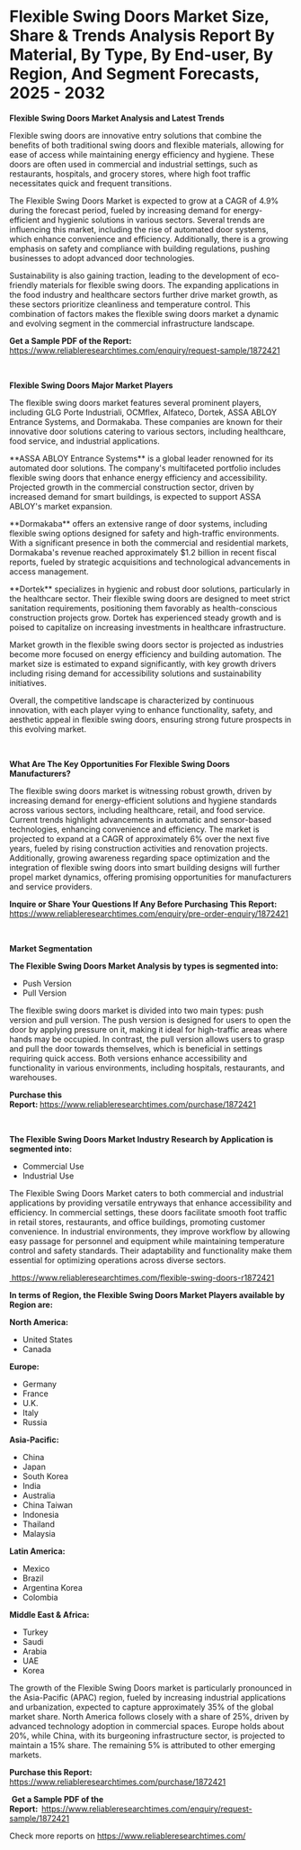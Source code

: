 <p><h1>Flexible Swing Doors Market Size, Share & Trends Analysis Report By Material, By Type, By End-user, By Region, And Segment Forecasts, 2025 - 2032</h1></p><p><strong>Flexible Swing Doors Market Analysis and Latest Trends</strong></p>
<p><p>Flexible swing doors are innovative entry solutions that combine the benefits of both traditional swing doors and flexible materials, allowing for ease of access while maintaining energy efficiency and hygiene. These doors are often used in commercial and industrial settings, such as restaurants, hospitals, and grocery stores, where high foot traffic necessitates quick and frequent transitions.</p><p>The Flexible Swing Doors Market is expected to grow at a CAGR of 4.9% during the forecast period, fueled by increasing demand for energy-efficient and hygienic solutions in various sectors. Several trends are influencing this market, including the rise of automated door systems, which enhance convenience and efficiency. Additionally, there is a growing emphasis on safety and compliance with building regulations, pushing businesses to adopt advanced door technologies. </p><p>Sustainability is also gaining traction, leading to the development of eco-friendly materials for flexible swing doors. The expanding applications in the food industry and healthcare sectors further drive market growth, as these sectors prioritize cleanliness and temperature control. This combination of factors makes the flexible swing doors market a dynamic and evolving segment in the commercial infrastructure landscape.</p></p>
<p><strong>Get a Sample PDF of the Report:&nbsp;</strong> <a href="https://www.reliableresearchtimes.com/enquiry/request-sample/1872421?utm_campaign=2719&utm_medium=2&utm_source=Github&utm_content=ia&utm_term=04042025&utm_id=flexible-swing-doors">https://www.reliableresearchtimes.com/enquiry/request-sample/1872421</a></p>
<p>&nbsp;</p>
<p><strong>Flexible Swing Doors Major Market Players</strong></p>
<p><p>The flexible swing doors market features several prominent players, including GLG Porte Industriali, OCMflex, Alfateco, Dortek, ASSA ABLOY Entrance Systems, and Dormakaba. These companies are known for their innovative door solutions catering to various sectors, including healthcare, food service, and industrial applications.</p><p>**ASSA ABLOY Entrance Systems** is a global leader renowned for its automated door solutions. The company's multifaceted portfolio includes flexible swing doors that enhance energy efficiency and accessibility. Projected growth in the commercial construction sector, driven by increased demand for smart buildings, is expected to support ASSA ABLOY's market expansion.</p><p>**Dormakaba** offers an extensive range of door systems, including flexible swing options designed for safety and high-traffic environments. With a significant presence in both the commercial and residential markets, Dormakaba's revenue reached approximately $1.2 billion in recent fiscal reports, fueled by strategic acquisitions and technological advancements in access management.</p><p>**Dortek** specializes in hygienic and robust door solutions, particularly in the healthcare sector. Their flexible swing doors are designed to meet strict sanitation requirements, positioning them favorably as health-conscious construction projects grow. Dortek has experienced steady growth and is poised to capitalize on increasing investments in healthcare infrastructure.</p><p>Market growth in the flexible swing doors sector is projected as industries become more focused on energy efficiency and building automation. The market size is estimated to expand significantly, with key growth drivers including rising demand for accessibility solutions and sustainability initiatives.</p><p>Overall, the competitive landscape is characterized by continuous innovation, with each player vying to enhance functionality, safety, and aesthetic appeal in flexible swing doors, ensuring strong future prospects in this evolving market.</p></p>
<p>&nbsp;</p>
<p><strong>What Are The Key Opportunities For Flexible Swing Doors Manufacturers?</strong></p>
<p><p>The flexible swing doors market is witnessing robust growth, driven by increasing demand for energy-efficient solutions and hygiene standards across various sectors, including healthcare, retail, and food service. Current trends highlight advancements in automatic and sensor-based technologies, enhancing convenience and efficiency. The market is projected to expand at a CAGR of approximately 6% over the next five years, fueled by rising construction activities and renovation projects. Additionally, growing awareness regarding space optimization and the integration of flexible swing doors into smart building designs will further propel market dynamics, offering promising opportunities for manufacturers and service providers.</p></p>
<p><strong>Inquire or Share Your Questions If Any Before Purchasing This Report:</strong> <a href="https://www.reliableresearchtimes.com/enquiry/pre-order-enquiry/1872421?utm_campaign=2719&utm_medium=2&utm_source=Github&utm_content=ia&utm_term=04042025&utm_id=flexible-swing-doors">https://www.reliableresearchtimes.com/enquiry/pre-order-enquiry/1872421</a></p>
<p>&nbsp;</p>
<p><strong>Market Segmentation</strong></p>
<p><strong>The Flexible Swing Doors Market Analysis by types is segmented into:</strong></p>
<p><ul><li>Push Version</li><li>Pull Version</li></ul></p>
<p><p>The flexible swing doors market is divided into two main types: push version and pull version. The push version is designed for users to open the door by applying pressure on it, making it ideal for high-traffic areas where hands may be occupied. In contrast, the pull version allows users to grasp and pull the door towards themselves, which is beneficial in settings requiring quick access. Both versions enhance accessibility and functionality in various environments, including hospitals, restaurants, and warehouses.</p></p>
<p><strong>Purchase this Report:&nbsp;</strong><a href="https://www.reliableresearchtimes.com/purchase/1872421?utm_campaign=2719&utm_medium=2&utm_source=Github&utm_content=ia&utm_term=04042025&utm_id=flexible-swing-doors">https://www.reliableresearchtimes.com/purchase/1872421</a></p>
<p>&nbsp;</p>
<p><strong>The Flexible Swing Doors Market Industry Research by Application is segmented into:</strong></p>
<p><ul><li>Commercial Use</li><li>Industrial Use</li></ul></p>
<p><p>The Flexible Swing Doors Market caters to both commercial and industrial applications by providing versatile entryways that enhance accessibility and efficiency. In commercial settings, these doors facilitate smooth foot traffic in retail stores, restaurants, and office buildings, promoting customer convenience. In industrial environments, they improve workflow by allowing easy passage for personnel and equipment while maintaining temperature control and safety standards. Their adaptability and functionality make them essential for optimizing operations across diverse sectors.</p></p>
<p><a href="https://www.reliableresearchtimes.com/flexible-swing-doors-r1872421?utm_campaign=2719&utm_medium=2&utm_source=Github&utm_content=ia&utm_term=04042025&utm_id=flexible-swing-doors">&nbsp;https://www.reliableresearchtimes.com/flexible-swing-doors-r1872421</a></p>
<p><strong>In terms of Region, the Flexible Swing Doors Market Players available by Region are:</strong></p>
<p>
    <p> <strong> North America: </strong>
        <ul>
            <li>United States</li>
            <li>Canada</li>
        </ul>
        </p> 
    <p> <strong> Europe: </strong>
        <ul>
            <li>Germany</li>
            <li>France</li>
            <li>U.K.</li>
            <li>Italy</li>
            <li>Russia</li>
        </ul>
        </p> 
    <p> <strong> Asia-Pacific: </strong>
        <ul>
            <li>China</li>
            <li>Japan</li>
            <li>South Korea</li>
            <li>India</li>
            <li>Australia</li>
            <li>China Taiwan</li>
            <li>Indonesia</li>
            <li>Thailand</li>
            <li>Malaysia</li>
        </ul>
        </p> 
    <p> <strong> Latin America: </strong>
        <ul>
            <li>Mexico</li>
            <li>Brazil</li>
            <li>Argentina Korea</li>
            <li>Colombia</li>
        </ul>
        </p> 
    <p> <strong> Middle East & Africa: </strong>
        <ul>
            <li>Turkey</li>
            <li>Saudi</li>
            <li>Arabia</li>
            <li>UAE</li>
            <li>Korea</li>
        </ul>
    </p>
    </p>
<p><p>The growth of the Flexible Swing Doors market is particularly pronounced in the Asia-Pacific (APAC) region, fueled by increasing industrial applications and urbanization, expected to capture approximately 35% of the global market share. North America follows closely with a share of 25%, driven by advanced technology adoption in commercial spaces. Europe holds about 20%, while China, with its burgeoning infrastructure sector, is projected to maintain a 15% share. The remaining 5% is attributed to other emerging markets.</p></p>
<p><strong>Purchase this Report: </strong><a href="https://www.reliableresearchtimes.com/purchase/1872421?utm_campaign=2719&utm_medium=2&utm_source=Github&utm_content=ia&utm_term=04042025&utm_id=flexible-swing-doors">https://www.reliableresearchtimes.com/purchase/1872421</a></p>
<p>&nbsp;<strong>Get a Sample PDF of the Report:&nbsp;&nbsp;</strong><a href="https://www.reliableresearchtimes.com/enquiry/request-sample/1872421?utm_campaign=2719&utm_medium=2&utm_source=Github&utm_content=ia&utm_term=04042025&utm_id=flexible-swing-doors">https://www.reliableresearchtimes.com/enquiry/request-sample/1872421</a></p>
<p><strong></strong></p>
<p>Check more reports on <a href="https://www.reliableresearchtimes.com/?utm_campaign=2719&utm_medium=2&utm_source=Github&utm_content=ia&utm_term=04042025&utm_id=flexible-swing-doors">https://www.reliableresearchtimes.com/</a></p>